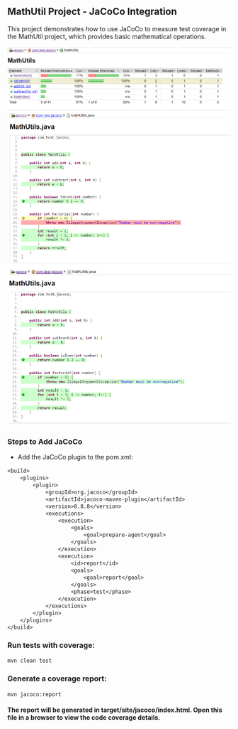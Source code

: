 ## MathUtil Project - JaCoCo Integration

This project demonstrates how to use JaCoCo to measure test coverage in the MathUtil project, 
which provides basic mathematical operations.

![Jacoco coverage](./docs/test-jacoco.PNG)
![Jacoco coverage unfinished](./docs/test-unf.png)
![Jacoco coverage](./docs/jac.png)


### Steps to Add JaCoCo
- Add the JaCoCo plugin to the pom.xml:

```
<build>
    <plugins>
        <plugin>
            <groupId>org.jacoco</groupId>
            <artifactId>jacoco-maven-plugin</artifactId>
            <version>0.8.8</version>
            <executions>
                <execution>
                    <goals>
                        <goal>prepare-agent</goal>
                    </goals>
                </execution>
                <execution>
                    <id>report</id>
                    <goals>
                        <goal>report</goal>
                    </goals>
                    <phase>test</phase>
                </execution>
            </executions>
        </plugin>
    </plugins>
</build>
```

### Run tests with coverage:

```
mvn clean test
```

### Generate a coverage report:


```
mvn jacoco:report
```

#### The report will be generated in target/site/jacoco/index.html. Open this file in a browser to view the code coverage details.
